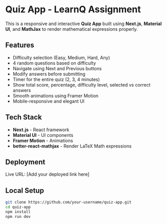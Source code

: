 # Quiz App - LearnQ Assignment

This is a responsive and interactive **Quiz App** built using **Next.js**, **Material UI**, and **MathJax** to render mathematical expressions properly.

## Features
- Difficulty selection (Easy, Medium, Hard, Any)
- 4 random questions based on difficulty
- Navigate using Next and Previous buttons
- Modify answers before submitting
- Timer for the entire quiz (2, 3, 4 minutes)
- Show total score, percentage, difficulty level, selected vs correct answers
- Smooth animations using Framer Motion
- Mobile-responsive and elegant UI

## Tech Stack
- **Next.js** - React framework
- **Material UI** - UI components
- **Framer Motion** - Animations
- **better-react-mathjax** - Render LaTeX Math expressions

## Deployment
Live URL: [Add your deployed link here]

## Local Setup
```bash
git clone https://github.com/your-username/quiz-app.git
cd quiz-app
npm install
npm run dev